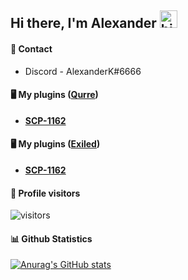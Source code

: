 ## Hi there, I'm Alexander <img src="https://user-images.githubusercontent.com/1303154/88677602-1635ba80-d120-11ea-84d8-d263ba5fc3c0.gif" width="28px" alt="hi">

#### 💬 Contact
- Discord - AlexanderK#6666

#### 🖥 My plugins ([Qurre](https://github.com/Qurre-Team/Qurre-sl))
- [**SCP-1162**](https://github.com/AlexanderK666/SCP-1162-Qurre)

#### 🖥 My plugins ([Exiled](https://github.com/Exiled-Team/EXILED))
- [**SCP-1162**](https://github.com/AlexanderK666/SCP-1162)

#### 👋 Profile visitors
![visitors](https://visitor-badge.glitch.me/badge?page_id=alexanderk666.alexanderk666)

#### 📊 Github Statistics
[![Anurag's GitHub stats](https://github-readme-stats.vercel.app/api?username=alexanderk666&hide=contribs,prs&theme=gruvbox)](https://github.com/anuraghazra/github-readme-stats)
